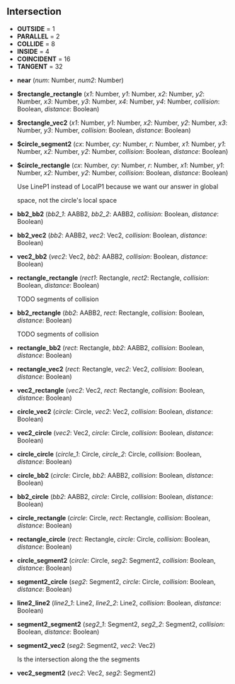 

<a name="Intersection"></a>
## Intersection
* **OUTSIDE** = 1
* **PARALLEL** = 2
* **COLLIDE** = 8
* **INSIDE** = 4
* **COINCIDENT** = 16
* **TANGENT** = 32

<a name="Intersection-near"></a>
* **near** (*num*: Number, *num2*: Number)

<a name="Intersection-$rectangle_rectangle"></a>
* **$rectangle_rectangle** (*x1*: Number, *y1*: Number, *x2*: Number, *y2*: Number, *x3*: Number, *y3*: Number, *x4*: Number, *y4*: Number, *collision*: Boolean, *distance*: Boolean)

<a name="Intersection-$rectangle_vec2"></a>
* **$rectangle_vec2** (*x1*: Number, *y1*: Number, *x2*: Number, *y2*: Number, *x3*: Number, *y3*: Number, *collision*: Boolean, *distance*: Boolean)

<a name="Intersection-$circle_segment2"></a>
* **$circle_segment2** (*cx*: Number, *cy*: Number, *r*: Number, *x1*: Number, *y1*: Number, *x2*: Number, *y2*: Number, *collision*: Boolean, *distance*: Boolean)

<a name="Intersection-$circle_rectangle"></a>
* **$circle_rectangle** (*cx*: Number, *cy*: Number, *r*: Number, *x1*: Number, *y1*: Number, *x2*: Number, *y2*: Number, *collision*: Boolean, *distance*: Boolean)

  Use LineP1 instead of LocalP1 because we want our answer in global

  space, not the circle's local space


<a name="Intersection-bb2_bb2"></a>
* **bb2_bb2** (*bb2_1*: AABB2, *bb2_2*: AABB2, *collision*: Boolean, *distance*: Boolean)

<a name="Intersection-bb2_vec2"></a>
* **bb2_vec2** (*bb2*: AABB2, *vec2*: Vec2, *collision*: Boolean, *distance*: Boolean)

<a name="Intersection-vec2_bb2"></a>
* **vec2_bb2** (*vec2*: Vec2, *bb2*: AABB2, *collision*: Boolean, *distance*: Boolean)

<a name="Intersection-rectangle_rectangle"></a>
* **rectangle_rectangle** (*rect1*: Rectangle, *rect2*: Rectangle, *collision*: Boolean, *distance*: Boolean)

  TODO segments of collision


<a name="Intersection-bb2_rectangle"></a>
* **bb2_rectangle** (*bb2*: AABB2, *rect*: Rectangle, *collision*: Boolean, *distance*: Boolean)

  TODO segments of collision


<a name="Intersection-rectangle_bb2"></a>
* **rectangle_bb2** (*rect*: Rectangle, *bb2*: AABB2, *collision*: Boolean, *distance*: Boolean)

<a name="Intersection-rectangle_vec2"></a>
* **rectangle_vec2** (*rect*: Rectangle, *vec2*: Vec2, *collision*: Boolean, *distance*: Boolean)

<a name="Intersection-vec2_rectangle"></a>
* **vec2_rectangle** (*vec2*: Vec2, *rect*: Rectangle, *collision*: Boolean, *distance*: Boolean)

<a name="Intersection-circle_vec2"></a>
* **circle_vec2** (*circle*: Circle, *vec2*: Vec2, *collision*: Boolean, *distance*: Boolean)

<a name="Intersection-vec2_circle"></a>
* **vec2_circle** (*vec2*: Vec2, *circle*: Circle, *collision*: Boolean, *distance*: Boolean)

<a name="Intersection-circle_circle"></a>
* **circle_circle** (*circle_1*: Circle, *circle_2*: Circle, *collision*: Boolean, *distance*: Boolean)

<a name="Intersection-circle_bb2"></a>
* **circle_bb2** (*circle*: Circle, *bb2*: AABB2, *collision*: Boolean, *distance*: Boolean)

<a name="Intersection-bb2_circle"></a>
* **bb2_circle** (*bb2*: AABB2, *circle*: Circle, *collision*: Boolean, *distance*: Boolean)

<a name="Intersection-circle_rectangle"></a>
* **circle_rectangle** (*circle*: Circle, *rect*: Rectangle, *collision*: Boolean, *distance*: Boolean)

<a name="Intersection-rectangle_circle"></a>
* **rectangle_circle** (*rect*: Rectangle, *circle*: Circle, *collision*: Boolean, *distance*: Boolean)

<a name="Intersection-circle_segment2"></a>
* **circle_segment2** (*circle*: Circle, *seg2*: Segment2, *collision*: Boolean, *distance*: Boolean)

<a name="Intersection-segment2_circle"></a>
* **segment2_circle** (*seg2*: Segment2, *circle*: Circle, *collision*: Boolean, *distance*: Boolean)

<a name="Intersection-line2_line2"></a>
* **line2_line2** (*line2_1*: Line2, *line2_2*: Line2, *collision*: Boolean, *distance*: Boolean)

<a name="Intersection-segment2_segment2"></a>
* **segment2_segment2** (*seg2_1*: Segment2, *seg2_2*: Segment2, *collision*: Boolean, *distance*: Boolean)

<a name="Intersection-segment2_vec2"></a>
* **segment2_vec2** (*seg2*: Segment2, *vec2*: Vec2)

  Is the intersection along the the segments


<a name="Intersection-vec2_segment2"></a>
* **vec2_segment2** (*vec2*: Vec2, *seg2*: Segment2)